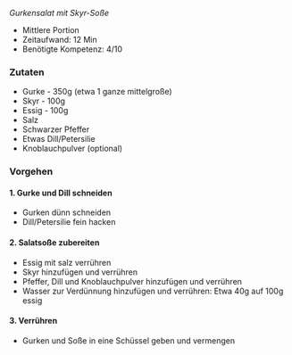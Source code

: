 *Gurkensalat mit Skyr-Soße*

- Mittlere Portion
- Zeitaufwand: 12 Min
- Benötigte Kompetenz: 4/10

### Zutaten

- Gurke - 350g (etwa 1 ganze mittelgroße)
- Skyr - 100g
- Essig - 100g
- Salz
- Schwarzer Pfeffer
- Etwas Dill/Petersilie
- Knoblauchpulver (optional)

### Vorgehen

#### 1. Gurke und Dill schneiden
- Gurken dünn schneiden
- Dill/Petersilie fein hacken

#### 2. Salatsoße zubereiten
- Essig mit salz verrühren
- Skyr hinzufügen und verrühren
- Pfeffer, Dill und Knoblauchpulver hinzufügen und verrühren
- Wasser zur Verdünnung hinzufügen und verrühren: Etwa 40g auf 100g essig

#### 3. Verrühren
- Gurken und Soße in eine Schüssel geben und vermengen